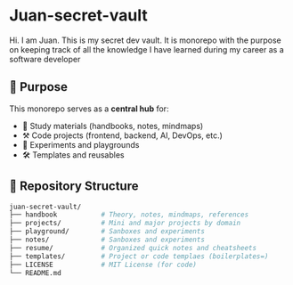 # Juan-secret-vault
Hi. I am Juan. This is my secret dev vault. It is monorepo with the purpose on keeping track of all the knowledge I have learned during my career as a software developer

## 🎯 Purpose

This monorepo serves as a **central hub** for:

- 📘 Study materials (handbooks, notes, mindmaps)
- ⚒️ Code projects (frontend, backend, AI, DevOps, etc.)
- 🚀 Experiments and playgrounds
- 🛠️ Templates and reusables

## 📂 Repository Structure

```bash
juan-secret-vault/
├── handbook           # Theory, notes, mindmaps, references
├── projects/          # Mini and major projects by domain
├── playground/        # Sanboxes and experiments
├── notes/             # Sanboxes and experiments
├── resume/            # Organized quick notes and cheatsheets
├── templates/         # Project or code templaes (boilerplates=)
├── LICENSE            # MIT License (for code)
└── README.md
```